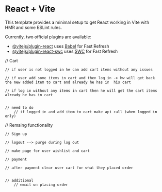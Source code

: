 # React + Vite

This template provides a minimal setup to get React working in Vite with HMR and some ESLint rules.

Currently, two official plugins are available:

- [@vitejs/plugin-react](https://github.com/vitejs/vite-plugin-react/blob/main/packages/plugin-react/README.md) uses [Babel](https://babeljs.io/) for Fast Refresh
- [@vitejs/plugin-react-swc](https://github.com/vitejs/vite-plugin-react-swc) uses [SWC](https://swc.rs/) for Fast Refresh

// Cart

    // if user is not logged in he can add cart items without any issues

    // if user add some items in cart and then log in -> hw will get back the new added item to cart and already he has in  his cart

    // if log in without any items in cart then he will get the cart items already he has in cart


    // need to do
        // if logged in and add item to cart make api call (when logged in only)

// Remaing functionality

    // Sign up

    // logout --> purge during log out

    // make page for user wishlist and cart

    // payment

    // after payment clear user cart for what they placed order


    // additional
        // email on placing order
